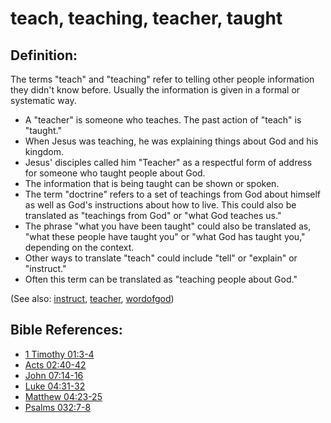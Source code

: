 # teach, teaching, teacher, taught #

## Definition: ##

The terms "teach" and "teaching" refer to telling other people information they didn't know before. Usually the information is given in a formal or systematic way.

* A "teacher" is someone who teaches. The past action of "teach" is "taught."
* When Jesus was teaching, he was explaining things about God and his kingdom.
* Jesus' disciples called him "Teacher" as a respectful form of address for someone who taught people about God.
* The information that is being taught can be shown or spoken.
* The term "doctrine" refers to a set of teachings from God about himself as well as God's instructions about how to live. This could also be translated as "teachings from God" or "what God teaches us."
* The phrase "what you have been taught" could also be translated as, "what these people have taught you" or "what God has taught you," depending on the context.
* Other ways to translate "teach" could include "tell" or "explain" or "instruct."
* Often this term can be translated as "teaching people about God."

(See also: [instruct](../other/instruct.md), [teacher](../kt/teacher.md), [wordofgod](../kt/wordofgod.md))

## Bible References: ##

* [1 Timothy 01:3-4](https://door43.org/en/bible/notes/1ti/01/03)
* [Acts 02:40-42](https://door43.org/en/bible/notes/act/02/40)
* [John 07:14-16](https://door43.org/en/bible/notes/jhn/07/14)
* [Luke 04:31-32](https://door43.org/en/bible/notes/luk/04/31)
* [Matthew 04:23-25](https://door43.org/en/bible/notes/mat/04/23)
* [Psalms 032:7-8](https://door43.org/en/bible/notes/psa/032/007)

